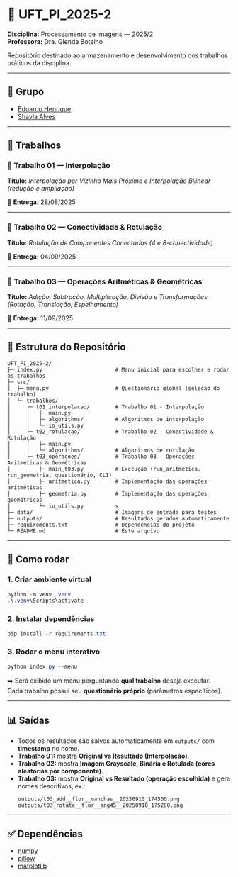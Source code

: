 # 📌 UFT_PI_2025-2  
**Disciplina:** Processamento de Imagens — 2025/2  
**Professora:** Dra. Glenda Botelho  

Repositório destinado ao armazenamento e desenvolvimento dos trabalhos práticos da disciplina.  

---

## 👥 Grupo
- [Eduardo Henrique](https://github.com/HelloKiw1)  
- [Shayla Alves](https://github.com/shaylaalves)  

---

## 📝 Trabalhos  

### 🔹 Trabalho 01 — Interpolação  
**Título:** *Interpolação por Vizinho Mais Próximo e Interpolação Bilinear (redução e ampliação)*  

📅 **Entrega:** 28/08/2025  

---

### 🔹 Trabalho 02 — Conectividade & Rotulação  
**Título:** *Rotulação de Componentes Conectados (4 e 8-conectividade)*  

📅 **Entrega:** 04/09/2025  

---

### 🔹 Trabalho 03 — Operações Aritméticas & Geométricas  
**Título:** *Adição, Subtração, Multiplicação, Divisão e Transformações (Rotação, Translação, Espelhamento)*  

📅 **Entrega:** 11/09/2025  

---

## 📂 Estrutura do Repositório
```
UFT_PI_2025-2/
├─ index.py                       # Menu inicial para escolher e rodar os trabalhos
├─ src/
│  ├─ menu.py                     # Questionário global (seleção do trabalho)
│  └─ trabalhos/
│     ├─ t01_interpolacao/        # Trabalho 01 - Interpolação
│     │   ├─ main.py
│     │   ├─ algorithms/          # Algoritmos de interpolação
│     │   └─ io_utils.py
│     ├─ t02_rotulacao/           # Trabalho 02 - Conectividade & Rotulação
│     │   ├─ main.py
│     │   └─ algorithms/          # Algoritmos de rotulação
│     └─ t03_operacoes/           # Trabalho 03 - Operações Aritméticas & Geométricas
│         ├─ main_t03.py          # Execução (run_aritmetica, run_geometria, questionário, CLI)
│         ├─ aritmetica.py        # Implementação das operações aritméticas
│         ├─ geometria.py         # Implementação das operações geométricas
│         └─ io_utils.py          s
├─ data/                          # Imagens de entrada para testes
├─ outputs/                       # Resultados gerados automaticamente
├─ requirements.txt               # Dependências do projeto
└─ README.md                      # Este arquivo
```

---

## 🚀 Como rodar

### 1. Criar ambiente virtual
```powershell
python -m venv .venv
.\.venv\Scripts\activate
```

### 2. Instalar dependências
```powershell
pip install -r requirements.txt
```

### 3. Rodar o menu interativo
```powershell
python index.py --menu
```
➡️ Será exibido um menu perguntando **qual trabalho** deseja executar.  
Cada trabalho possui seu **questionário próprio** (parâmetros específicos).  

---

## 📊 Saídas

- Todos os resultados são salvos automaticamente em `outputs/` com **timestamp** no nome.  
- **Trabalho 01:** mostra **Original vs Resultado (Interpolação)**.  
- **Trabalho 02:** mostra **Imagem Grayscale, Binária e Rotulada (cores aleatórias por componente)**.  
- **Trabalho 03:** mostra **Original vs Resultado (operação escolhida)** e gera nomes descritivos, ex.:  
  ```
  outputs/t03_add__flor__manchas__20250910_174500.png
  outputs/t03_rotate__flor__ang45__20250910_175200.png
  ```

---

## ✅ Dependências
- [numpy](https://numpy.org/)  
- [pillow](https://pillow.readthedocs.io/en/stable/)  
- [matplotlib](https://matplotlib.org/)  
